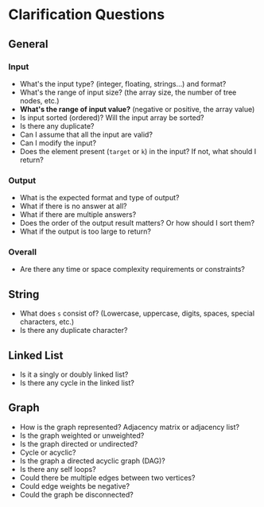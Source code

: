 # Clarification Questions
## General
### Input
* What's the input type? (integer, floating, strings...) and format?
* What's the range of input size? (the array size, the number of tree nodes, etc.)
* **What's the range of input value?** (negative or positive, the array value)
* Is input sorted (ordered)? Will the input array be sorted?
* Is there any duplicate?
* Can I assume that all the input are valid?
* Can I modify the input?
* Does the element present (`target` or `k`) in the input? If not, what should I return?

### Output
* What is the expected format and type of output?
* What if there is no answer at all?
* What if there are multiple answers?
* Does the order of the output result matters? Or how should I sort them?
* What if the output is too large to return?

### Overall
* Are there any time or space complexity requirements or constraints?

## String
* What does `s` consist of? (Lowercase, uppercase, digits, spaces, special characters, etc.)
* Is there any duplicate character?

## Linked List
* Is it a singly or doubly linked list?
* Is there any cycle in the linked list?

## Graph
* How is the graph represented? Adjacency matrix or adjacency list?
* Is the graph weighted or unweighted?
* Is the graph directed or undirected?
* Cycle or acyclic?
* Is the graph a directed acyclic graph (DAG)?
* Is there any self loops?
* Could there be multiple edges between two vertices?
* Could edge weights be negative?
* Could the graph be disconnected?